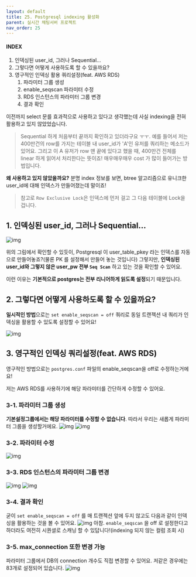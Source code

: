 ```yaml
---
layout: default
title: 25. Postgresql indexing 활성화
parent: 실시간 채팅서버 프로젝트
nav_order: 25
---
```


#### INDEX
1. 인덱싱된 user_id, 그러나 Sequential...
2. 그렇다면 어떻게 사용하도록 할 수 있을까요?
3. 영구적인 인덱싱 활용 쿼리설정(feat. AWS RDS)
   1. 파라미터 그룹 생성
   2. enable_seqscan 파라미터 수정
   3. RDS 인스턴스의 파라미터 그룹 변경
   4. 결과 확인

이전까지 select 문를 효과적으로 사용하고 있다고 생각했는데 사실 indexing을 전혀 활용하고 있지 않았었습니다.
> Sequential 하게 처음부터 끝까지 확인하고 있더라구요 ㅜㅜ. 예를 들어서 저는 400만건의 row를 가지는 테이블 내 user_id가 'A'인 유저를 쿼리하는 메소드가 있어요. 그리고 이 A 유저가 row 맨 끝에 있다고 했을 때, 400만건 전체를 linear 하게 읽어서 처리한다는 뜻이죠! 매우매우매우 cost 가 많이 들어가는 방법입니다.

**왜 사용하고 있지 않았을까요?** 분명 index 정보를 보면, btree 알고리즘으로 유니크한 user_id에 대해 인덱스가 만들어졌는데 말이죠!
> 참고로 `Row Exclusive Lock`은 인덱스에 먼저 걸고 그 다음 테이블에 Lock을 겁니다.   

## 1. 인덱싱된 user_id, 그러나 Sequential...

![img](../../../assets/img/performance/3.png)

위의 그림에서 확인할 수 있듯이, Postgresql 이 user_table_pkey 라는 인덱스를 자동으로 만들어놓죠?(물론 PK 를 설정해서 만들어 놓는 것입니다) 그렇지만, **인덱싱된 user_id와 그렇지 않은 user_pw 전부 `Seq Scan`** 하고 있는 것을 확인할 수 있어요.

이런 이유는 **기본적으로 postgres는 전부 리니어하게 읽도록 설정**되기 때문입니다.

## 2. 그렇다면 어떻게 사용하도록 할 수 있을까요?

**일시적인 방법**으로는 `set enable_seqscan = off` 쿼리로 동일 트랜젝션 내 쿼리가 인덱싱을 활용할 수 있도록 설정할 수 있어요!

![img](../../../assets/img/performance/2.png)

## 3. 영구적인 인덱싱 쿼리설정(feat. AWS RDS)

영구적인 방법으로는 `postgres.conf` 파일의 enable_seqscan을 off로 수정하는거에요!

저는 AWS RDS를 사용하기에 해당 파라미터를 간단하게 수정할 수 있어요.
### 3-1. **파라미터 그룹 생성**
**기본설정그룹에서는 해당 파라미터를 수정할 수 없습니다**. 따라서 우리는 새롭게 파라미터 그룹을 생성할거에요.
![img](../../../assets/img/performance/5.png)
![img](../../../assets/img/performance/4.png)
### 3-2. **파라미터 수정**
![img](../../../assets/img/performance/6.png)
### 3-3. **RDS 인스턴스의 파라미터 그룹 변경**
![img](../../../assets/img/performance/7.png)
![img](../../../assets/img/performance/8.png)
### 3-4. **결과 확인**
굳이 `set enable_seqscan = off` 를 매 트랜젝션 앞에 두지 않고도 다음과 같이 인덱싱을 활용하는 것을 볼 수 있어요.
![img](../../../assets/img/performance/9.png)
아참. `enable_seqscan` 을 off 로 설정한다고 하더라도 여전히 시퀀셜로 스캐닝 할 수 있답니다!(indexing 되지 않는 컬럼 조회 시)
### 3-5. **max_connection 또한 변경 가능**
파라미터 그룹에서 DB의 connection 개수도 직접 변경할 수 있어요. 저같은 경우에는 83개로 설정되어 있습니다.
![img](../../../assets/img/performance/10.png)
